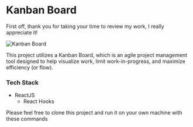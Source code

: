 # Kanban Board 
First off, thank you for taking your time to review my work, I really appreciate it!

![Kanban Board]('./src/assets/Kanban.png')

This project utilizes a Kanban Board, which is an agile project management tool designed to help visualize work, limit work-in-progress, and maximize efficiency (or flow).


### Tech Stack
* ReactJS
    * React Hooks


Please feel free to clone this project and run it on your own machine with these commands
